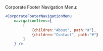 Corporate Footer Navigation Menu:

```jsx
<CorporateFooterNavigationMenu
    navigationItems={
        [
            {children:"About", path:"#"},
            {children:"Contact", path:"#"}
        ]
    } />
```
